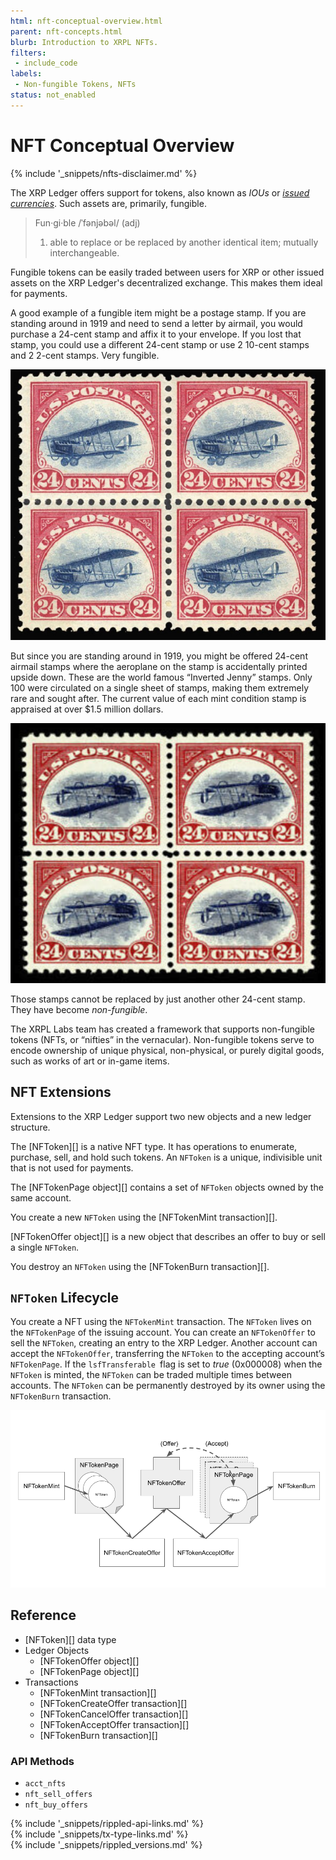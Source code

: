 ```yaml
---
html: nft-conceptual-overview.html
parent: nft-concepts.html
blurb: Introduction to XRPL NFTs.
filters:
 - include_code
labels:
 - Non-fungible Tokens, NFTs
status: not_enabled
---
```


# NFT Conceptual Overview
{% include '_snippets/nfts-disclaimer.md' %}

The XRP Ledger offers support for tokens, also known as _IOUs_ or [_issued currencies_](issued-currencies.html). Such assets are, primarily, fungible.

> Fun·gi·ble /ˈfənjəbəl/ (adj)
>
> 1. able to replace or be replaced by another identical item; mutually interchangeable.

Fungible tokens can be easily traded between users for XRP or other issued assets on the XRP Ledger's decentralized exchange. This makes them ideal for payments.


A good example of a fungible item might be a postage stamp. If you are standing around in 1919 and need to send a letter by airmail, you would purchase a 24-cent stamp and affix it to your envelope. If you lost that stamp, you could use a different 24-cent stamp or use 2 10-cent stamps and 2 2-cent stamps. Very fungible.

![Jenny Stamps](img/nft-concepts1.png "Jenny Stamps")

But since you are standing around in 1919, you might be offered 24-cent airmail stamps where the aeroplane on the stamp is accidentally printed upside down. These are the world famous “Inverted Jenny” stamps. Only 100 were circulated on a single sheet of stamps, making them extremely rare and sought after. The current value of each mint condition stamp is appraised at over $1.5 million dollars.

![Jenny Stamps](img/nft-concepts2.png "Jenny Stamps")

Those stamps cannot be replaced by just another other 24-cent stamp. They have become _non-fungible_.

The XRPL Labs team has created a framework that supports non-fungible tokens (NFTs, or “nifties” in the vernacular).  Non-fungible tokens serve to encode ownership of unique physical, non-physical, or purely digital goods, such as works of art or in-game items.


## NFT Extensions

Extensions to the XRP Ledger support two new objects and a new ledger structure.

The [NFToken][] is a native NFT type. It has operations to enumerate, purchase, sell, and hold such tokens. An `NFToken` is a unique, indivisible unit that is not used for payments.

The [NFTokenPage object][] contains a set of `NFToken` objects owned by the same account.

You create a new `NFToken` using the [NFTokenMint transaction][].

[NFTokenOffer object][] is a new object that describes an offer to buy or sell a single `NFToken`.

You destroy an `NFToken` using the [NFTokenBurn transaction][].


## `NFToken` Lifecycle

You create a NFT using the `NFTokenMint` transaction. The `NFToken` lives on the `NFTokenPage` of the issuing account. You can create an `NFTokenOffer` to sell the `NFToken`, creating an entry to the XRP Ledger. Another account can accept the `NFTokenOffer`, transferring the `NFToken` to the accepting account’s `NFTokenPage`. If the `lsfTransferable `flag is set to _true_ (0x000008) when the `NFToken` is minted, the `NFToken` can be traded multiple times between accounts. The `NFToken` can be permanently destroyed by its owner using the `NFTokenBurn` transaction.

![The NFT Lifecycle](img/nft-lifecycle.png "NFT Lifecycle Image")



## Reference

- [NFToken][] data type
- Ledger Objects
    - [NFTokenOffer object][]
    - [NFTokenPage object][]
- Transactions
    - [NFTokenMint transaction][]
    - [NFTokenCreateOffer transaction][]
    - [NFTokenCancelOffer transaction][]
    - [NFTokenAcceptOffer transaction][]
    - [NFTokenBurn transaction][]


### API Methods

* `acct_nfts`
* `nft_sell_offers`
* `nft_buy_offers`

<!--{# common link defs #}-->
{% include '_snippets/rippled-api-links.md' %}			
{% include '_snippets/tx-type-links.md' %}			
{% include '_snippets/rippled_versions.md' %}
